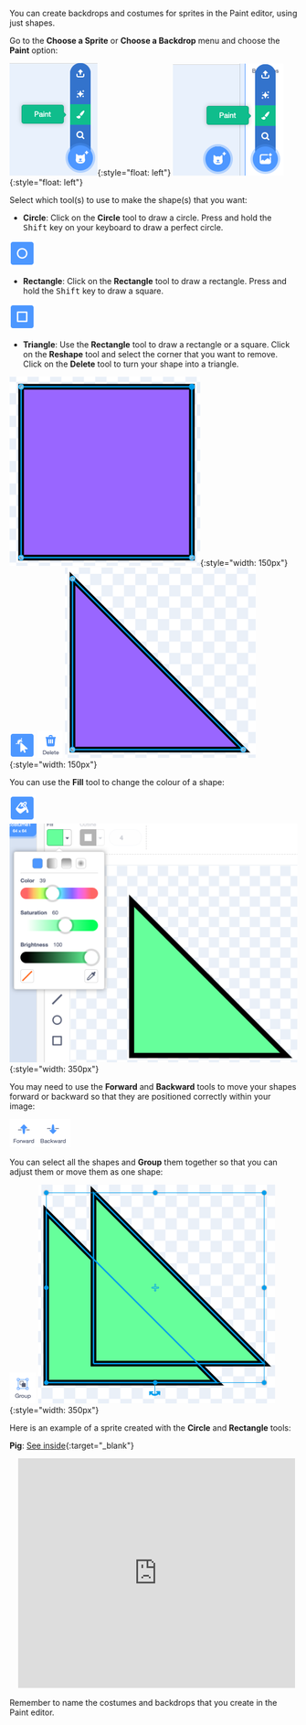 You can create backdrops and costumes for sprites in the Paint editor, using just shapes.

Go to the **Choose a Sprite** or **Choose a Backdrop** menu and choose the **Paint** option:

![The 'Paint' option in the 'Choose a Sprite' menu.](images/choose-a-sprite.png){:style="float: left"}
![The 'Paint' option in the 'Choose a Backdrop' menu.](images/choose-a-backdrop.png){:style="float: left"}

Select which tool(s) to use to make the shape(s) that you want:

+ **Circle**: Click on the **Circle** tool to draw a circle. Press and hold the <kbd>Shift</kbd> key on your keyboard to draw a perfect circle.

![The Circle tool in the Paint editor.](images/circle-tool.png)

+ **Rectangle**: Click on the **Rectangle** tool to draw a rectangle. Press and hold the <kbd>Shift</kbd> key to draw a square.

![The Rectangle tool in the Paint editor.](images/rectangle-tool.png)

+ **Triangle**: Use the **Rectangle** tool to draw a rectangle or a square. Click on the **Reshape** tool and select the corner that you want to remove. Click on the **Delete** tool to turn your shape into a triangle.

![A square shape with one corner selected.](images/square.png){:style="width: 150px"}
![The Reshape tool in the Paint editor.](images/reshape.png) ![The Delete tool in the Paint editor.](images/delete.png) ![A triangle shape.](images/corner.png){:style="width: 150px"}

You can use the **Fill** tool to change the colour of a shape:

![The Fill tool in the Paint editor.](images/fill-tool.png) ![The Fill colour chooser and the new colour of the shape.](images/changed-colour.png){:style="width: 350px"}

You may need to use the **Forward** and **Backward** tools to move your shapes forward or backward so that they are positioned correctly within your image:

![The Forward and Backward tools in the Paint editor.](images/front-back-tools.png)

You can select all the shapes and **Group** them together so that you can adjust them or move them as one shape:

![The Group tool in the Paint editor.](images/group.png) ![Multiple shapes selected.](images/selected-shapes.png){:style="width: 350px"}

Here is an example of a sprite created with the **Circle** and **Rectangle** tools:

**Pig**: [See inside](https://scratch.mit.edu/projects/495903163/editor){:target="_blank"}
<div class="scratch-preview" style="margin-left: 15px;">
  <iframe allowtransparency="true" width="485" height="402" src="https://scratch.mit.edu/projects/embed/495903163/?autostart=false" frameborder="0"></iframe>
</div>

Remember to name the costumes and backdrops that you create in the Paint editor.
